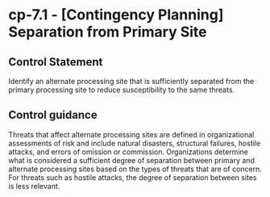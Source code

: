 # cp-7.1 - \[Contingency Planning\] Separation from Primary Site

## Control Statement

Identify an alternate processing site that is sufficiently separated from the primary processing site to reduce susceptibility to the same threats.

## Control guidance

Threats that affect alternate processing sites are defined in organizational assessments of risk and include natural disasters, structural failures, hostile attacks, and errors of omission or commission. Organizations determine what is considered a sufficient degree of separation between primary and alternate processing sites based on the types of threats that are of concern. For threats such as hostile attacks, the degree of separation between sites is less relevant.
